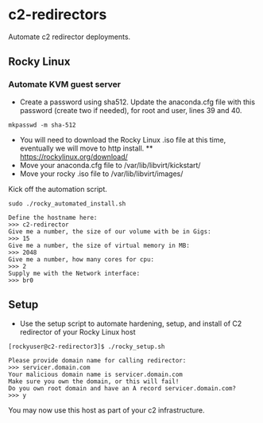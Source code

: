 # c2-redirectors
Automate c2 redirector deployments.


## Rocky Linux

### Automate KVM guest server

* Create a password using sha512. Update the anaconda.cfg file with this password (create two if needed), for root and user, lines 39 and 40.
```
mkpasswd -m sha-512
```

* You will need to download the Rocky Linux .iso file at this time, eventually we will move to http install.
** https://rockylinux.org/download/
* Move your anaconda.cfg file to /var/lib/libvirt/kickstart/
* Move your rocky .iso file to /var/lib/libvirt/images/

Kick off the automation script.
```
sudo ./rocky_automated_install.sh

Define the hostname here:
>>> c2-redirector
Give me a number, the size of our volume with be in Gigs:
>>> 15
Give me a number, the size of virtual memory in MB:
>>> 2048
Give me a number, how many cores for cpu:
>>> 2
Supply me with the Network interface:
>>> br0
```

## Setup

* Use the setup script to automate hardening, setup, and install of C2 redirector  of your Rocky Linux host
```
[rockyuser@c2-redirector3]$ ./rocky_setup.sh 

Please provide domain name for calling redirector:
>>> servicer.domain.com 
Your malicious domain name is servicer.domain.com
Make sure you own the domain, or this will fail!
Do you own root domain and have an A record servicer.domain.com?
>>> y

```

You may now use this host as part of your c2 infrastructure. 

